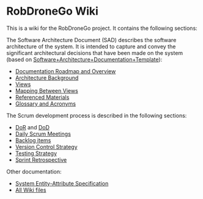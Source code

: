 # RobDroneGo Wiki

This is a wiki for the RobDroneGo project. It contains the following sections:

The Software Architecture Document (SAD) describes the software architecture of the system. It is intended to capture and convey the significant architectural decisions that have been made on the system (based on [Software+Architecture+Documentation+Template](https://wiki.sei.cmu.edu/confluence/display/SAD/Software+Architecture+Documentation+Template)):

* [Documentation Roadmap and Overview](RoadmapOverview.md)
* [Architecture Background](Background.md)
* [Views](Views.md)
* [Mapping Between Views](Mapping.md)
* [Referenced Materials](References.md)
* [Glossary and Acronyms](Glossary&Acronyms.md)

The Scrum development process is described in the following sections:

* [DoR](DoR.md) and [DoD](DoD.md)
* [Daily Scrum Meetings](Daily%20Scrum%20Meetings.md)
* [Backlog items](Backlog%20Items.md)
* [Version Control Strategy](Version%20Control%20Strategy.md)
* [Testing Strategy](Testing%20Strategy.md)
* [Sprint Retrospective](Sprint%20Retrospective.md)

Other documentation:

* [System Entity-Attribute Specification](System%20Entity-Attribute%20Specification.md)
* [All Wiki files](https://bitbucket.org/isep-2324-5sem-g025/lapr5-wiki-and-documentation/wiki/browse/)